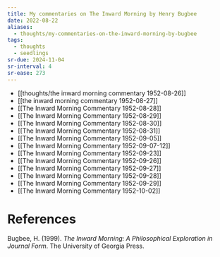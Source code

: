 ```yaml
---
title: My commentaries on The Inward Morning by Henry Bugbee
date: 2022-08-22
aliases:
  - thoughts/my-commentaries-on-the-inward-morning-by-bugbee
tags:
  - thoughts
  - seedlings
sr-due: 2024-11-04
sr-interval: 4
sr-ease: 273
---
```

- [[thoughts/the inward morning commentary 1952-08-26]]
- [[the inward morning commentary 1952-08-27]]
- [[The Inward Morning Commentary 1952-08-28]]
- [[The Inward Morning Commentary 1952-08-29]]
- [[The Inward Morning Commentary 1952-08-30]]
- [[The Inward Morning Commentary 1952-08-31]]
- [[The Inward Morning Commentary 1952-09-05]]
- [[The Inward Morning Commentary 1952-09-07-12]]
- [[The Inward Morning Commentary 1952-09-23]]
- [[The Inward Morning Commentary 1952-09-26]]
- [[The Inward Morning Commentary 1952-09-27]]
- [[The Inward Morning Commentary 1952-09-28]]
- [[The Inward Morning Commentary 1952-09-29]]
- [[The Inward Morning Commentary 1952-10-02]]

# References

Bugbee, H. (1999). _The Inward Morning: A Philosophical Exploration in Journal Form_. The University of Georgia Press.